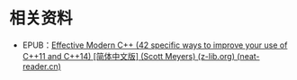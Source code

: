 # 相关资料

- EPUB：[Effective Modern C++ (42 specific ways to improve your use of C++11 and C++14) [简体中文版] (Scott Meyers) (z-lib.org) (neat-reader.cn)](https://www.neat-reader.cn/webapp#/epubreader?bookguid=754db0ab-9545-4fb9-90aa-6de5b4e7ae74)





